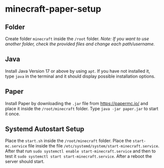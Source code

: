 # minecraft-paper-setup

## Folder
Create folder `minecraft` inside the `/root` folder.
 _Note: If you want to use another folder, check the provided files and change each path/username._

## Java
Install Java Version 17 or above by using `apt`. If you have not installed it, type `java` in the terminal and it should
display possible installation options.

## Paper
Install Paper by downloading the `.jar` file from https://papermc.io/ and place it inside the `/root/minecraft` folder.
Type `java -jar paper.jar` to start it once.

## Systemd Autostart Setup
Place the `start.sh` inside the `/root/minecraft` folder.
Place the `start-mc.service` file inside the file `/etc/systemd/system/start-minecraft.service`. After that run
`sudo systemctl enable start-minecraft.service` and then to test it `sudo systemctl start start-minecraft.service`. After a reboot the server should start.